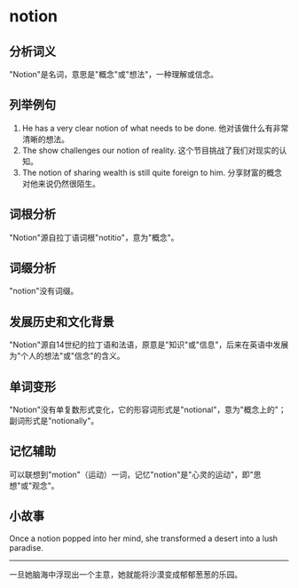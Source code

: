 # notion

## 分析词义

  

"Notion"是名词，意思是"概念"或"想法"，一种理解或信念。

  

## 列举例句

  

1.  He has a very clear notion of what needs to be done. 他对该做什么有非常清晰的想法。
2.  The show challenges our notion of reality. 这个节目挑战了我们对现实的认知。
3.  The notion of sharing wealth is still quite foreign to him. 分享财富的概念对他来说仍然很陌生。

  

## 词根分析

  

"Notion"源自拉丁语词根"notitio"，意为"概念"。

  

## 词缀分析

  

"notion"没有词缀。

  

## 发展历史和文化背景

  

"Notion"源自14世纪的拉丁语和法语，原意是"知识"或"信息"，后来在英语中发展为"个人的想法"或"信念"的含义。

  

## 单词变形

  

"Notion"没有单复数形式变化，它的形容词形式是"notional"，意为"概念上的"；副词形式是"notionally"。

  

## 记忆辅助

  

可以联想到"motion"（运动）一词，记忆"notion"是"心灵的运动"，即"思想"或"观念"。

  

## 小故事

  

Once a notion popped into her mind, she transformed a desert into a lush paradise.

  

* * *

一旦她脑海中浮现出一个主意，她就能将沙漠变成郁郁葱葱的乐园。
